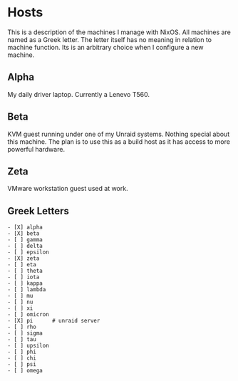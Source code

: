 # Hosts

This is a description of the machines I manage with NixOS.
All machines are named as a Greek letter.
The letter itself has no meaning in relation to machine function.
Its is an arbitrary choice when I configure a new machine.

## Alpha

My daily driver laptop.
Currently a Lenevo T560.

## Beta

KVM guest running under one of my Unraid systems.
Nothing special about this machine.
The plan is to use this as a build host as it has access to more powerful hardware.

## Zeta

VMware workstation guest used at work.

## Greek Letters

```text
- [X] alpha
- [X] beta
- [ ] gamma
- [ ] delta
- [ ] epsilon
- [X] zeta
- [ ] eta
- [ ] theta
- [ ] iota
- [ ] kappa
- [ ] lambda
- [ ] mu
- [ ] nu
- [ ] xi
- [ ] omicron
- [X] pi      # unraid server
- [ ] rho
- [ ] sigma
- [ ] tau
- [ ] upsilon
- [ ] phi
- [ ] chi
- [ ] psi
- [ ] omega
```
